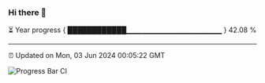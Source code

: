 ### Hi there 👋

⏳ Year progress { ████████████▁▁▁▁▁▁▁▁▁▁▁▁▁▁▁▁▁▁ } 42.08 %

---

⏰ Updated on Mon, 03 Jun 2024 00:05:22 GMT

![Progress Bar CI](https://github.com/liununu/liununu/workflows/Progress%20Bar%20CI/badge.svg)
